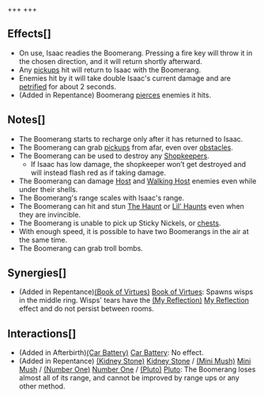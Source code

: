 +++
+++

Effects[]
---------


* On use, Isaac readies the Boomerang. Pressing a fire key will throw it in the chosen direction, and it will return shortly afterward.
* Any [pickups](/wiki/Pickup "Pickup") hit will return to Isaac with the Boomerang.
* Enemies hit by it will take double Isaac's current damage and are [petrified](/wiki/Status_Effects#Effects "Status Effects") for about 2 seconds.
* (Added in Repentance) Boomerang [pierces](/wiki/Tear_Effects#Effects "Tear Effects") enemies it hits.


Notes[]
-------


* The Boomerang starts to recharge only after it has returned to Isaac.
* The Boomerang can grab [pickups](/wiki/Pickup "Pickup") from afar, even over [obstacles](/wiki/Obstacle "Obstacle").
* The Boomerang can be used to destroy any [Shopkeepers](/wiki/Shopkeeper "Shopkeeper").
	+ If Isaac has low damage, the shopkeeper won’t get destroyed and will instead flash red as if taking damage.
* The Boomerang can damage [Host](/wiki/Host "Host") and [Walking Host](/wiki/Walking_Host "Walking Host") enemies even while under their shells.
* The Boomerang's range scales with Isaac's range.
* The Boomerang can hit and stun [The Haunt](/wiki/The_Haunt "The Haunt") or [Lil' Haunts](/wiki/Lil%27_Haunt_(Enemy) "Lil' Haunt (Enemy)") even when they are invincible.
* The Boomerang is unable to pick up Sticky Nickels, or [chests](/wiki/Chest "Chest").
* With enough speed, it is possible to have two Boomerangs in the air at the same time.
* The Boomerang can grab troll bombs.


Synergies[]
-----------


* (Added in Repentance)[(Book of Virtues)](/wiki/Book_of_Virtues "Book of Virtues") [Book of Virtues](/wiki/Book_of_Virtues "Book of Virtues"): Spawns wisps in the middle ring. Wisps' tears have the [(My Reflection)](/wiki/My_Reflection "My Reflection") [My Reflection](/wiki/My_Reflection "My Reflection") effect and do not persist between rooms.


Interactions[]
--------------


* (Added in Afterbirth)[(Car Battery)](/wiki/Car_Battery "Car Battery") [Car Battery](/wiki/Car_Battery "Car Battery"): No effect.
* (Added in Repentance) [(Kidney Stone)](/wiki/Kidney_Stone "Kidney Stone") [Kidney Stone](/wiki/Kidney_Stone "Kidney Stone") / [(Mini Mush)](/wiki/Mini_Mush "Mini Mush") [Mini Mush](/wiki/Mini_Mush "Mini Mush") / [(Number One)](/wiki/Number_One "Number One") [Number One](/wiki/Number_One "Number One") / [(Pluto)](/wiki/Pluto "Pluto") [Pluto](/wiki/Pluto "Pluto"): The Boomerang loses almost all of its range, and cannot be improved by range ups or any other method.


